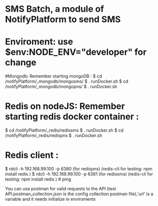 # SMS Batch, a module of NotifyPlatform to send SMS

# Enviroment: use   $env:NODE_ENV="developer" for change

#Mongodb: Remember starting mongoDB :
$ cd /notifyPlatform/_mongodb/mongosms/
$ . runDocker.sh
$ cd /notifyPlatform/_mongodb/mongopns/
$ . runDocker.sh


# Redis on nodeJS: Remember starting redis docker container :
$ cd /notifyPlatform/_redis/redissms
$ . runDocker.sh
$ cd /notifyPlatform/_redis/redispns
$ . runDocker.sh

# Redis client :
  $ rdcli -h 192.168.99.100 -p 6380  (for redispns) (redis-cli for testing: npm install redis )
  $ rdcli -h 192.168.99.100 -p 6381  (for redissms) (redis-cli for testing: npm install redis )
       # ping      

You can use postman for valid requests to the API (test API.postman_collection.json is the config collection postman file),'url' is a variable and it needs initialize in enviroments